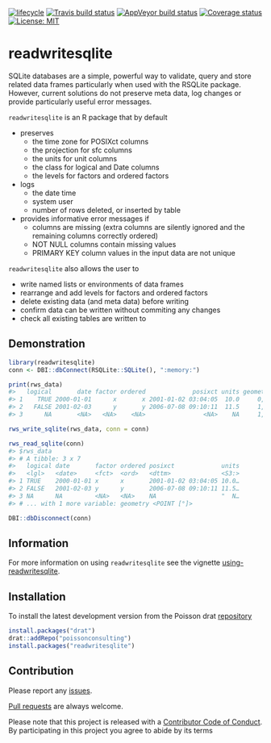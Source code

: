 
<!-- README.md is generated from README.Rmd. Please edit that file -->

[![lifecycle](https://img.shields.io/badge/lifecycle-experimental-orange.svg)](https://www.tidyverse.org/lifecycle/#experimental)
[![Travis build
status](https://travis-ci.org/poissonconsulting/readwritesqlite.svg?branch=master)](https://travis-ci.org/poissonconsulting/readwritesqlite)
[![AppVeyor build
status](https://ci.appveyor.com/api/projects/status/github/poissonconsulting/readwritesqlite?branch=master&svg=true)](https://ci.appveyor.com/project/poissonconsulting/readwritesqlite)
[![Coverage
status](https://codecov.io/gh/poissonconsulting/readwritesqlite/branch/master/graph/badge.svg)](https://codecov.io/github/poissonconsulting/readwritesqlite?branch=master)
[![License:
MIT](https://img.shields.io/badge/License-MIT-green.svg)](https://opensource.org/licenses/MIT)

# readwritesqlite

SQLite databases are a simple, powerful way to validate, query and store
related data frames particularly when used with the RSQLite package.
However, current solutions do not preserve meta data, log changes or
provide particularly useful error messages.

`readwritesqlite` is an R package that by default

  - preserves
      - the time zone for POSIXct columns
      - the projection for sfc columns
      - the units for unit columns
      - the class for logical and Date columns
      - the levels for factors and ordered factors
  - logs
      - the date time
      - system user
      - number of rows deleted, or inserted by table
  - provides informative error messages if
      - columns are missing (extra columns are silently ignored and the
        remaining columns correctly ordered)
      - NOT NULL columns contain missing values
      - PRIMARY KEY column values in the input data are not unique

`readwritesqlite` also allows the user to

  - write named lists or environments of data frames
  - rearrange and add levels for factors and ordered factors
  - delete existing data (and meta data) before writing
  - confirm data can be written without commiting any changes
  - check all existing tables are written to

## Demonstration

``` r
library(readwritesqlite)
conn <- DBI::dbConnect(RSQLite::SQLite(), ":memory:")

print(rws_data)
#>   logical       date factor ordered             posixct units geometry
#> 1    TRUE 2000-01-01      x       x 2001-01-02 03:04:05  10.0     0, 1
#> 2   FALSE 2001-02-03      y       y 2006-07-08 09:10:11  11.5     1, 0
#> 3      NA       <NA>   <NA>    <NA>                <NA>    NA     1, 1

rws_write_sqlite(rws_data, conn = conn)

rws_read_sqlite(conn)
#> $rws_data
#> # A tibble: 3 x 7
#>   logical date       factor ordered posixct             units
#>   <lgl>   <date>     <fct>  <ord>   <dttm>              <S3:>
#> 1 TRUE    2000-01-01 x      x       2001-01-02 03:04:05 10.0…
#> 2 FALSE   2001-02-03 y      y       2006-07-08 09:10:11 11.5…
#> 3 NA      NA         <NA>   <NA>    NA                  "  N…
#> # ... with 1 more variable: geometry <POINT [°]>

DBI::dbDisconnect(conn)
```

## Information

For more information on using `readwritesqlite` see the vignette
[using-readwritesqlite](https://poissonconsulting.github.io/readwritesqlite/articles/using-readwritesqlite.html).

## Installation

To install the latest development version from the Poisson drat
[repository](https://github.com/poissonconsulting/drat)

``` r
install.packages("drat")
drat::addRepo("poissonconsulting")
install.packages("readwritesqlite")
```

## Contribution

Please report any
[issues](https://github.com/poissonconsulting/readwritesqlite/issues).

[Pull
requests](https://github.com/poissonconsulting/readwritesqlite/pulls)
are always welcome.

Please note that this project is released with a [Contributor Code of
Conduct](CONDUCT.md). By participating in this project you agree to
abide by its terms
